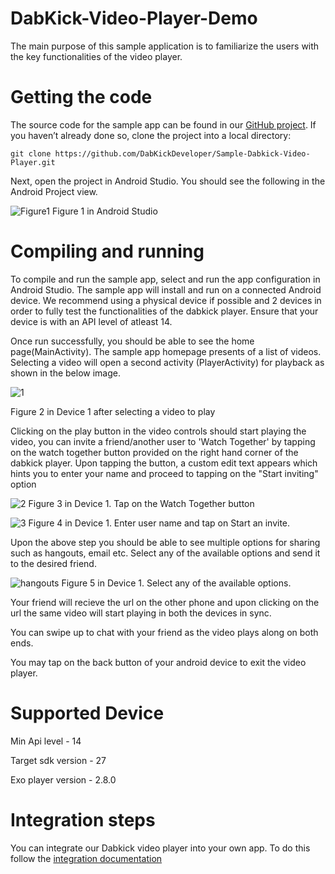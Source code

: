 # DabKick-Video-Player-Demo
The main purpose of this sample application is to familiarize the users with the key functionalities of the video player.

# Getting the code

The source code for the sample app can be found in our [GitHub project](https://github.com/DabKickDeveloper/Sample-Dabkick-Video-Player.git). If you haven’t already done so, clone the project into a local directory:

    git clone https://github.com/DabKickDeveloper/Sample-Dabkick-Video-Player.git

Next, open the project in Android Studio. You should see the following in the Android Project view.
                                        
![Figure1](https://user-images.githubusercontent.com/13344744/44399170-245a2400-a564-11e8-82dd-1963403fa98c.png)
                                       Figure 1 in Android Studio
                                        
                                        

# Compiling and running 

To compile and run the sample app, select and run the app configuration in Android Studio. The sample app will install and run on a connected Android device. We recommend using a physical device if possible and 2 devices in order to fully test the functionalities of the dabkick player. Ensure that your device is with an API level of atleast 14.

Once run successfully, you should be able to see the home page(MainActivity). The sample app homepage presents of a list of videos. Selecting a video will open a second activity (PlayerActivity) for playback as shown in the below image. 

![1](https://user-images.githubusercontent.com/13344744/44455294-4bbff800-a61b-11e8-9c32-49f0fb0b797e.jpg)

Figure 2 in Device 1 after selecting a video to play
                                      
                                      
                                      
Clicking on the play button in the video controls should start playing the video, you can invite a friend/another user to 'Watch Together' by tapping on the watch together button provided on the right hand corner of the dabkick player. Upon tapping the button, a custom edit text appears which hints you to enter your name and proceed to tapping on the "Start inviting" option
 
![2](https://user-images.githubusercontent.com/13344744/44455364-7e69f080-a61b-11e8-8324-03bc529cf8a6.jpg)
  Figure 3 in Device 1. Tap on the Watch Together button
                                    
  
  
  
![3](https://user-images.githubusercontent.com/13344744/44455371-8033b400-a61b-11e8-900f-a02f52539088.jpg)
 Figure 4 in Device 1. Enter user name and tap on Start an invite.
                                    
                                    
 Upon the above step you should be able to see multiple options for sharing such as hangouts, email etc. Select any of the available options and send it to the desired friend. 
 
 
 ![hangouts](https://user-images.githubusercontent.com/13344744/44451096-53c66a80-a610-11e8-95d2-4d6f89aea5ef.jpg)
Figure 5 in Device 1. Select any of the available options.
 
 Your friend will recieve the url on the other phone and upon clicking on the url the same video will start playing in both the devices in sync.
 
 You  can swipe up to chat with your friend as the video plays along on both ends.
                                  
                                   
  You may tap on the back button of your android device to exit the video player.
  
 # Supported Device
 
 Min Api level - 14
 
 Target sdk version - 27
 
 Exo player version - 2.8.0
 
 # Integration steps
 
 You can integrate our Dabkick video player into your own app. To do this follow the [integration documentation](https://www.dabkick.com/video_player/Firework/)
